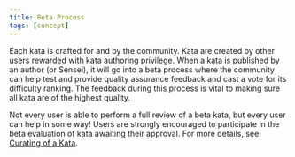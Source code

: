 ```yaml
---
title: Beta Process
tags: [concept]
---
```


Each kata is crafted for and by the community. Kata are created by other users rewarded with kata authoring privilege. When a kata is published by an author (or Sensei), it will go into a beta process where the community can help test and provide quality assurance feedback and cast a vote for its difficulty ranking. The feedback during this process is vital to making sure all kata are of the highest quality.

Not every user is able to perform a full review of a beta kata, but every user can help in some way! Users are strongly encouraged to participate in the beta evaluation of kata awaiting their approval. For more details, see [Curating of a Kata][curating-kata].


[curating-kata]: /curation/kata/
